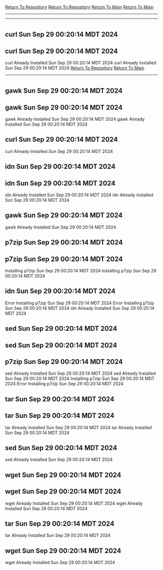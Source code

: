 [Return To Repository](https://github.com/DigitalWarrior/piholeparser/)
[Return To Repository](https://github.com/DigitalWarrior/piholeparser/)
[Return To Main](https://github.com/DigitalWarrior/piholeparser/blob/master/RecentRunLogs/Mainlog.md)
[Return To Main](https://github.com/DigitalWarrior/piholeparser/blob/master/RecentRunLogs/Mainlog.md)
____________________________________
____________________________________
# 
# 
## curl Sun Sep 29 00:20:14 MDT 2024
## curl Sun Sep 29 00:20:14 MDT 2024
curl Already Installed Sun Sep 29 00:20:14 MDT 2024
curl Already Installed Sun Sep 29 00:20:14 MDT 2024
[Return To Repository](https://github.com/DigitalWarrior/piholeparser/)
[Return To Main](https://github.com/DigitalWarrior/piholeparser/blob/master/RecentRunLogs/Mainlog.md)
____________________________________
# 
## gawk Sun Sep 29 00:20:14 MDT 2024
## gawk Sun Sep 29 00:20:14 MDT 2024
gawk Already Installed Sun Sep 29 00:20:14 MDT 2024
gawk Already Installed Sun Sep 29 00:20:14 MDT 2024
## curl Sun Sep 29 00:20:14 MDT 2024
curl Already Installed Sun Sep 29 00:20:14 MDT 2024
## idn Sun Sep 29 00:20:14 MDT 2024
## idn Sun Sep 29 00:20:14 MDT 2024
idn Already Installed Sun Sep 29 00:20:14 MDT 2024
idn Already Installed Sun Sep 29 00:20:14 MDT 2024
## gawk Sun Sep 29 00:20:14 MDT 2024
gawk Already Installed Sun Sep 29 00:20:14 MDT 2024
## p7zip Sun Sep 29 00:20:14 MDT 2024
## p7zip Sun Sep 29 00:20:14 MDT 2024
Installing p7zip Sun Sep 29 00:20:14 MDT 2024
Installing p7zip Sun Sep 29 00:20:14 MDT 2024
## idn Sun Sep 29 00:20:14 MDT 2024
Error Installing p7zip Sun Sep 29 00:20:14 MDT 2024
Error Installing p7zip Sun Sep 29 00:20:14 MDT 2024
idn Already Installed Sun Sep 29 00:20:14 MDT 2024
## sed Sun Sep 29 00:20:14 MDT 2024
## sed Sun Sep 29 00:20:14 MDT 2024
## p7zip Sun Sep 29 00:20:14 MDT 2024
sed Already Installed Sun Sep 29 00:20:14 MDT 2024
sed Already Installed Sun Sep 29 00:20:14 MDT 2024
Installing p7zip Sun Sep 29 00:20:14 MDT 2024
Error Installing p7zip Sun Sep 29 00:20:14 MDT 2024
## tar Sun Sep 29 00:20:14 MDT 2024
## tar Sun Sep 29 00:20:14 MDT 2024
tar Already Installed Sun Sep 29 00:20:14 MDT 2024
tar Already Installed Sun Sep 29 00:20:14 MDT 2024
## sed Sun Sep 29 00:20:14 MDT 2024
sed Already Installed Sun Sep 29 00:20:14 MDT 2024
## wget Sun Sep 29 00:20:14 MDT 2024
## wget Sun Sep 29 00:20:14 MDT 2024
wget Already Installed Sun Sep 29 00:20:14 MDT 2024
wget Already Installed Sun Sep 29 00:20:14 MDT 2024
## tar Sun Sep 29 00:20:14 MDT 2024
tar Already Installed Sun Sep 29 00:20:14 MDT 2024
## wget Sun Sep 29 00:20:14 MDT 2024
wget Already Installed Sun Sep 29 00:20:14 MDT 2024
